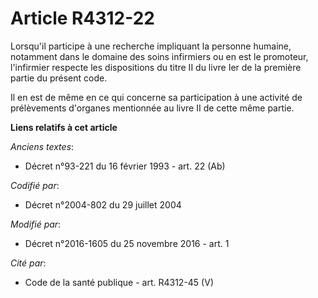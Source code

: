 # Article R4312-22

Lorsqu'il participe à une recherche impliquant la personne humaine,  notamment dans le domaine des soins infirmiers ou en est
le promoteur,  l'infirmier respecte les dispositions du titre II du livre Ier de la  première partie du présent code. 

Il en est de  même en ce qui concerne sa participation à une activité de prélèvements  d'organes mentionnée au livre II de
cette même partie.

**Liens relatifs à cet article**

_Anciens textes_:

  - Décret n°93-221 du 16 février 1993 - art. 22 (Ab)

_Codifié par_:

  - Décret n°2004-802 du 29 juillet 2004

_Modifié par_:

  - Décret n°2016-1605 du 25 novembre 2016 - art. 1

_Cité par_:

  - Code de la santé publique - art. R4312-45 (V)
